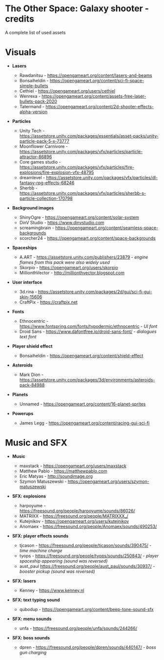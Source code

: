 # The Other Space: Galaxy shooter - credits
A complete list of used assets

# Visuals

- **Lasers**
  - Rawdanitsu - https://opengameart.org/content/lasers-and-beams
  - Bonsaiheldin - https://opengameart.org/content/sci-fi-space-simple-bullets
  - Cethiel - https://opengameart.org/users/cethiel
  - Wenrexa - https://opengameart.org/content/assets-free-laser-bullets-pack-2020
  - Tatermand - https://opengameart.org/content/2d-shooter-effects-alpha-version

- **Particles**
  - Unity Tech - https://assetstore.unity.com/packages/essentials/asset-packs/unity-particle-pack-5-x-73777
  - Moonflower Carnivore - https://assetstore.unity.com/packages/vfx/particles/particle-attractor-86896
  - Core games studio - https://assetstore.unity.com/packages/vfx/particles/fire-explosions/fire-explosion-vfx-48795
  - dreamlevel - https://assetstore.unity.com/packages/vfx/particles/dl-fantasy-rpg-effects-68246
  - Sherbb - https://assetstore.unity.com/packages/vfx/particles/sherbb-s-particle-collection-170798

- **Background images**
  - ShinyOgre - https://opengameart.org/content/solar-system
  - DinV Studio - https://www.dinvstudio.com
  - screamingbrain - https://opengameart.org/content/seamless-space-backgrounds
  - scorcher24 - https://opengameart.org/content/space-backgrounds

- **Spaceships**
  - A.ART - https://assetstore.unity.com/publishers/23879 - *engine flames from this pack were also widely used*
  - Skorpio - https://opengameart.org/users/skorpio
  - MillionthVector - http://millionthvector.blogspot.com

- **User interface**
  - 3d.rina - https://assetstore.unity.com/packages/2d/gui/sci-fi-gui-skin-15606
  - CraftPix - https://craftpix.net

- **Fonts**
  - Ethnocentric - https://www.fontspring.com/fonts/typodermic/ethnocentric - *UI font*
  - Droid Sans - https://www.dafontfree.io/droid-sans-font/ - *dialogues text font*

- **Player shield effect**
  - Bonsaiheldin - https://opengameart.org/content/shield-effect

- **Asteroids**
  - Mark Dion - https://assetstore.unity.com/packages/3d/environments/asteroids-pack-84988

- **Planets**
  - Unnamed - https://opengameart.org/content/16-planet-sprites

- **Powerups**
  - James Legg - https://opengameart.org/content/racing-gui-sci-fi

# Music and SFX

- **Music**
  - maxstack - https://opengameart.org/users/maxstack
  - Matthew Pablo - https://matthewpablo.com
  - Eric Matyas - http://soundimage.org
  - Szymon Matuszewski - https://opengameart.org/users/szymon-matuszewski

- **SFX: explosions**
  - harpoyume - https://freesound.org/people/harpoyume/sounds/86026/
  - MATRIXX - https://freesound.org/people/MATRIXXX_/
  - Kutejnikov - https://opengameart.org/users/kutejnikov
  - Anomaex - https://freesound.org/people/Anomaex/sounds/490253/

- **SFX: player effects sounds**
  - tjcason - https://freesound.org/people/tjcason/sounds/390475/ - *time machine charge*
  - tyops - https://freesound.org/people/tyops/sounds/250843/ - *player spaceship appearing (sound was reversed)*
  - aust_paul https://freesound.org/people/aust_paul/sounds/30937/ - *booster pickup (sound was reversed)*

- **SFX: lasers**
  - Kenney - https://www.kenney.nl

- **SFX: text typing sound**
  - qubodup - https://opengameart.org/content/beep-tone-sound-sfx

- **SFX: menu sounds**
  - unfa - https://freesound.org/people/unfa/sounds/244266/

- **SFX: boss sounds**
  - dpren - https://freesound.org/people/dpren/sounds/440147/ - *boss gun charging*

